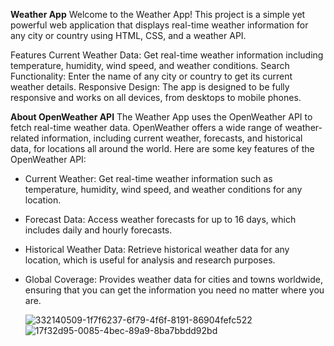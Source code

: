 **Weather App**
Welcome to the Weather App! This project is a simple yet powerful web application that displays real-time weather information for any city or country  using HTML, CSS, and a weather API.

Features
Current Weather Data: Get real-time weather information including temperature, humidity, wind speed, and weather conditions.
Search Functionality: Enter the name of any city or country  to get its current weather details.
Responsive Design: The app is designed to be fully responsive and works on all devices, from desktops to mobile phones.

**About OpenWeather API**
The Weather App uses the OpenWeather API to fetch real-time weather data. OpenWeather offers a wide range of weather-related information, including current weather, forecasts, and historical data, 
for locations all around the world. Here are some key features of the OpenWeather API:
* Current Weather: Get real-time weather information such as temperature, humidity, wind speed, and weather conditions for any location.
* Forecast Data: Access weather forecasts for up to 16 days, which includes daily and hourly forecasts.
* Historical Weather Data: Retrieve historical weather data for any location, which is useful for analysis and research purposes.
* Global Coverage: Provides weather data for cities and towns worldwide, ensuring that you can get the information you need no matter where you are.
  
  ![332140509-1f7f6237-6f79-4f6f-8191-86904fefc522](https://github.com/aggarwalkaki/weather-app/assets/143190918/83a89f58-4bdf-4c83-b8f2-a9fb2ad10fed)   ![17f32d95-0085-4bec-89a9-8ba7bbdd92bd](https://github.com/aggarwalkaki/weather-app/assets/143190918/d90ce6db-aa2b-4f91-8032-2238518de70d)



